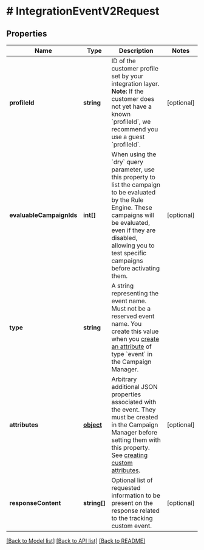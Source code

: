 # # IntegrationEventV2Request

## Properties

Name | Type | Description | Notes
------------ | ------------- | ------------- | -------------
**profileId** | **string** | ID of the customer profile set by your integration layer.  **Note:** If the customer does not yet have a known &#x60;profileId&#x60;, we recommend you use a guest &#x60;profileId&#x60;. | [optional] 
**evaluableCampaignIds** | **int[]** | When using the &#x60;dry&#x60; query parameter, use this property to list the campaign to be evaluated by the Rule Engine.  These campaigns will be evaluated, even if they are disabled, allowing you to test specific campaigns before activating them. | [optional] 
**type** | **string** | A string representing the event name. Must not be a reserved event name. You create this value when you [create an attribute](https://docs.talon.one/docs/dev/concepts/events#creating-a-custom-event) of type &#x60;event&#x60; in the Campaign Manager. | 
**attributes** | [**object**](.md) | Arbitrary additional JSON properties associated with the event. They must be created in the Campaign Manager before setting them with this property. See [creating custom attributes](https://docs.talon.one/docs/product/account/dev-tools/managing-attributes#creating-custom-attributes). | [optional] 
**responseContent** | **string[]** | Optional list of requested information to be present on the response related to the tracking custom event. | [optional] 

[[Back to Model list]](../../README.md#documentation-for-models) [[Back to API list]](../../README.md#documentation-for-api-endpoints) [[Back to README]](../../README.md)


